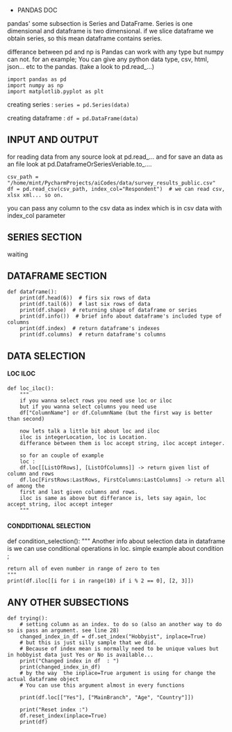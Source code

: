 * PANDAS DOC

pandas' some subsection is Series and DataFrame.
Series is one dimensional and dataframe is two dimensional.
if we slice dataframe we obtain series, so this mean dataframe contains series.

differance between pd and np is Pandas can work with any type but numpy can not.
for an example;
You can give any python data type, csv, html, json... etc to the pandas. (take a look to pd.read_...)

```
import pandas as pd
import numpy as np
import matplotlib.pyplot as plt
```

creating series :
```series = pd.Series(data)```

creating dataframe :
```df = pd.DataFrame(data)```


## INPUT AND OUTPUT

for reading data from any source look at pd.read_...
and for save an data as an file look at pd.DataframeOrSeriesVeriable.to_....

```
csv_path = "/home/mint/PycharmProjects/aiCodes/data/survey_results_public.csv"
df = pd.read_csv(csv_path, index_col="Respondent")  # we can read csv, xlsx xml... so on.
```
you can pass any column to the csv data as index which is in csv data with index_col parameter


## SERIES SECTION
waiting


## DATAFRAME SECTION
```
def dataframe():
    print(df.head(6))  # firs six rows of data
    print(df.tail(6))  # last six rows of data
    print(df.shape)  # returning shape of dataframe or series
    print(df.info())  # brief info about dataframe's included type of columns
    print(df.index)  # return dataframe's indexes
    print(df.columns)  # return dataframe's columns
```

## DATA SELECTION

#### LOC ILOC
```
def loc_iloc():
    """
    if you wanna select rows you need use loc or iloc
    but if you wanna select columns you need use
    df["ColumnName"] or df.ColumnName (but the first way is better than second) 

    now lets talk a little bit about loc and iloc
    iloc is integerLocation, loc is Location.
    differance between them is loc accept string, iloc accept integer.

    so for an couple of example
    loc :
    df.loc[[ListOfRows], [ListOfColumns]] -> return given list of column and rows
    df.loc[FirstRows:LastRows, FirstColumns:LastColumns] -> return all of among the
    first and last given columns and rows.
    iloc is same as above but differance is, lets say again, loc accept string, iloc accept integer
    """
```
#### CONDDITIONAL SELECTION 
def condition_selection():
    """
    Another info about selection data in dataframe is we can use conditional operations in loc.
    simple example about condition ;

    return all of even number in range of zero to ten
    """
    print(df.iloc[[i for i in range(10) if i % 2 == 0], [2, 3]])




## ANY OTHER SUBSECTIONS
```
def trying():
    # setting column as an index. to do so (also an another way to do so is pass an argument. see line 28)
    changed_index_in_df = df.set_index("Hobbyist", inplace=True)
    # but this is just silly sample that we did.
    # Because of index mean is normally need to be unique values but in hobbyist data just Yes or No is available...
    print("Changed index in df  : ")
    print(changed_index_in_df)
    # by the way  the inplace=True argument is using for change the actual dataframe object
    # You can use this argument almost in every functions

    print(df.loc[["Yes"], ["MainBranch", "Age", "Country"]])

    print("Reset index :")
    df.reset_index(inplace=True)
    print(df)
```






